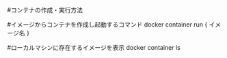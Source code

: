 #コンテナの作成・実行方法

#イメージからコンテナを作成し起動するコマンド
docker container run { イメージ名 }

#ローカルマシンに存在するイメージを表示
docker container ls
